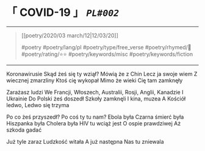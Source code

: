 # 「 COVID-19 」 _`PL#002`_

---

> [[poetry/2020/03 march/12|12/03/20]]
> 
> #poetry 
> #poetry/lang/pl 
> #poetry/type/free_verse 
> #poetry/rhymed/🔴 
> #poetry/rating/⭐⭐ 
> #poetry/keywords/misc #poetry/keywords/fiction 

---

Koronawirusie
Skąd żeś się ty wziął?
Mówią że z Chin
Lecz ja swoje wiem
Z wiecznej zmarzliny
Ktoś cię wykopał
Mimo że wieki
Cię tam zamknęły

Zarażasz ludzi
We Francji, Włoszech,
Australii, Rosji,
Anglii, Kanadzie
I Ukrainie
Do Polski żeś doszedł
Szkoły zamknęli
I kina, muzea
A Kościół ledwo,
Ledwo się trzyma

Po co żeś przyszedł?
Po coś ty tu nam?
Ebola była
Czarna śmierć była
Hiszpanka była
Cholera była
HIV tu wciąż jest
O ospie prawdziwej
Aż szkoda gadać

Już tyle zaraz
Ludzkość witała
A już następna
Nas tu zniewala